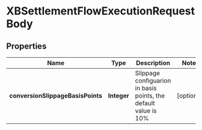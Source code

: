 

# XBSettlementFlowExecutionRequestBody


## Properties

| Name | Type | Description | Notes |
|------------ | ------------- | ------------- | -------------|
|**conversionSlippageBasisPoints** | **Integer** | Slippage configuarion in basis points, the default value is 10%  |  [optional] |



